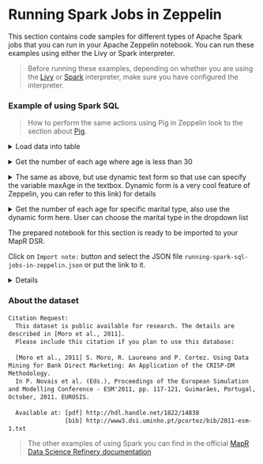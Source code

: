# Running Spark Jobs in Zeppelin

This section contains code samples for different types of Apache Spark jobs that you can run in your Apache Zeppelin notebook. You can run these examples using either the Livy or Spark interpreter. 

>Before running these examples, depending on whether you are using the [Livy](https://mapr.com/docs/61/Zeppelin/ConfigureLivyInterpreter.html#task_t1d_4yj_qbb) or [Spark](https://mapr.com/docs/61/Zeppelin/ConfigureSparkInterpreter.html#task_t1d_4yj_qbb) interpreter, make sure you have configured the interpreter.

### Example of using Spark SQL

>How to perform the same actions using Pig in Zeppelin look to the section about [Pig](pig-scripts.md).

<details> 
  <summary>Load data into table</summary>

```
%spark

import org.apache.commons.io.IOUtils
import java.net.URL
import java.nio.charset.Charset

// Zeppelin creates and injects sc (SparkContext) and sqlContext (HiveContext or SqlContext)
// So you don't need create them manually

// load bank data
val bankText = sc.parallelize(
    IOUtils.toString(
        new URL("http://s3.amazonaws.com/apache-zeppelin/tutorial/bank/bank.csv"),
        Charset.forName("utf8")).split("\n"))

case class Bank(age: Integer, job: String, marital: String, education: String, balance: Integer)

val bank = bankText.map(s => s.split(";")).filter(s => s(0) != "\"age\"").map(
    s => Bank(s(0).toInt, 
            s(1).replaceAll("\"", ""),
            s(2).replaceAll("\"", ""),
            s(3).replaceAll("\"", ""),
            s(5).replaceAll("\"", "").toInt
        )
).toDF()
bank.registerTempTable("bank")
```

</details>

[]()

<details> 
  <summary>Get the number of each age where age is less than 30</summary>

```
%spark.sql 

select age, count(1) value
from bank 
where age < 30 
group by age 
order by age
```

</details>

[]()


<details> 
  <summary>The same as above, but use dynamic text form so that use can specify the variable maxAge in the textbox. Dynamic form is a very cool feature of Zeppelin, you can refer to this link) for details</summary>

```
%spark.sql 

select age, count(1) value 
from bank 
where age < ${maxAge=30} 
group by age 
order by age
```

</details>

[]()



<details> 
  <summary>Get the number of each age for specific marital type, also use the dynamic form here. User can choose the marital type in the dropdown list</summary>

```
%spark.sql 

select age, count(1) value 
from bank 
where marital="${marital=single,single|divorced|married}" 
group by age 
order by age
```

</details>

[]()


The prepared notebook for this section is ready to be imported to your MapR DSR. 

Click on `Import note:` button and select the JSON file `running-spark-sql-jobs-in-zeppelin.json` or put the link to it. 

<details> 
  <summary>Details</summary>
  
![Import Zeppelin notebook](images/zeppelin-import.png)

</details> 


### About the dataset

```
Citation Request:
  This dataset is public available for research. The details are described in [Moro et al., 2011]. 
  Please include this citation if you plan to use this database:

  [Moro et al., 2011] S. Moro, R. Laureano and P. Cortez. Using Data Mining for Bank Direct Marketing: An Application of the CRISP-DM Methodology. 
  In P. Novais et al. (Eds.), Proceedings of the European Simulation and Modelling Conference - ESM'2011, pp. 117-121, Guimarães, Portugal, October, 2011. EUROSIS.

  Available at: [pdf] http://hdl.handle.net/1822/14838
                [bib] http://www3.dsi.uminho.pt/pcortez/bib/2011-esm-1.txt
```

> The other examples of using Spark you can find in the official [MapR Data Science Refinery documentation](https://mapr.com/docs/61/Zeppelin/ZeppelinSpark.html)
